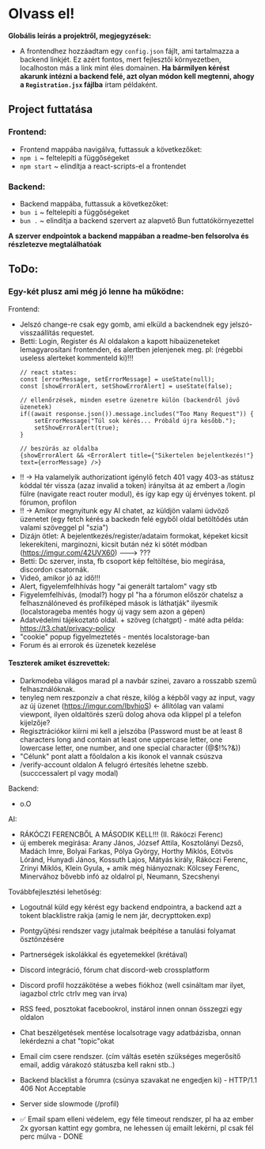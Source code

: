# Olvass el!
__Globális leírás a projektről, megjegyzések:__

- A frontendhez hozzáadtam egy `config.json` fájlt, ami tartalmazza a backend linkjét. Ez azért fontos, mert fejlesztői környezetben, localhoston más a link mint éles domainen. **Ha bármilyen kérést akarunk intézni a backend felé, azt olyan módon kell megtenni, ahogy a `Registration.jsx` fájlba** írtam példaként. 

## Project futtatása
### Frontend:
- Frontend mappába navigálva, futtassuk a következőket:
- `npm i` ~ feltelepíti a függőségeket
- `npm start` ~ elindítja a react-scripts-el a frontendet

### Backend:
- Backend mappába, futtassuk a következőket:
- `bun i` ~ feltelepíti a függőségeket
- `bun .` ~ elindítja a backend szervert az alapvető Bun futtatókörnyezettel

**A szerver endpointok a backend mappában a readme-ben felsorolva és részletezve megtalálhatóak**

## ToDo:
### Egy-két plusz ami még jó lenne ha működne: 
Frontend:
- Jelszó change-re csak egy gomb, ami elküld a backendnek egy jelszó-visszaállítás requestet.
- Betti: Login, Register és AI oldalakon a kapott hibaüzeneteket lemagyarosítani frontenden, és alertben jelenjenek meg. pl: (régebbi useless alerteket kommenteld ki)!!!
  ```
  // react states:
  const [errorMessage, setErrorMessage] = useState(null);
  const [showErrorAlert, setShowErrorAlert] = useState(false);

  // ellenőrzések, minden esetre üzenetre külön (backendről jövő üzenetek)
  if((await response.json()).message.includes("Too Many Request")) {
      setErrorMessage("Túl sok kérés... Próbáld újra később.");
      setShowErrorAlert(true);
  }

  // beszúrás az oldalba
  {showErrorAlert && <ErrorAlert title={"Sikertelen bejelentkezés!"} text={errorMessage} />}
  ```
- !! -> Ha valamelyik authorizationt igénylő fetch 401 vagy 403-as státusz kóddal tér vissza (azaz invalid a token) irányítsa át az embert a /login fülre (navigate react router modul), és így kap egy új érvényes tokent. pl fórumon, profilon
- !! -> Amikor megnyitunk egy AI chatet, az küldjön valami üdvöző üzenetet (egy fetch kérés a backedn felé egyből oldal betöltődés után valami szöveggel pl "szia")
- Dizájn ötlet: A bejelentkezés/register/adataim formokat, képeket kicsit lekerekíteni, marginozni, kicsit bután néz ki sötét módban (https://imgur.com/42UVX60) ---> ???
- Betti: Dc szerver, insta, fb csoport kép feltöltése, bio megírása, discordon csatornák.
- Videó, amikor jó az idő!!!
- Alert, figyelemfelhhívás hogy "ai generált tartalom" vagy stb
- Figyelemfelhívás, (modal?) hogy pl "ha a fórumon először chatelsz a felhasználóneved és profilképed mások is láthatják" ilyesmik (localstorageba mentés hogy új vagy sem azon a gépen)
- Adatvédelmi tájékoztató oldal. + szöveg (chatgpt) - máté adta példa: https://t3.chat/privacy-policy
- "cookie" popup figyelmeztetés - mentés localstorage-ban
- Forum és ai errorok és üzenetek kezelése

#### Teszterek amiket észrevettek:
- Darkmodeba világos marad pl a navbár színei, zavaro a rosszabb szemű felhasználóknak.
- tenyleg nem reszponzív a chat része, kilóg a képből vagy az input, vagy az új üzenet (https://imgur.com/IbvhioS) <- állítólag van valami viewpont, ilyen oldaltörés szerű dolog ahova oda klippel pl a telefon kijelzője?
- Regisztrációkor kiírni mi kell a jelszóba (Password must be at least 8 characters long and contain at least one uppercase letter, one lowercase letter, one number, and one special character (@$!%?&))
- "Célunk" pont alatt a főoldalon a kis ikonok el vannak csúszva
- /verify-account oldalon A felugró értesítés lehetne szebb. (succcessalert pl vagy modal)

Backend:
- o.O

AI:
- RÁKÓCZI FERENCBŐL A MÁSODIK KELL!!! (II. Rákóczi Ferenc)
- új emberek megírása: Arany János, József Attila, Kosztolányi Dezső, Madách Imre, Bolyai Farkas, Pólya György, Horthy Miklós, Eötvös Lóránd, Hunyadi János, Kossuth Lajos, Mátyás király, Rákóczi Ferenc, Zrinyi Miklós, Klein Gyula, + amik még hiányoznak: Kölcsey Ferenc, Minervához bővebb infó az oldalrol pl, Neumann, Szecshenyi

Továbbfejlesztési lehetőség:
- Logoutnál küld egy kérést egy backend endpointra, a backend azt a tokent blacklistre rakja (amig le nem jár, decrypttoken.exp)
- Pontgyűjtési rendszer vagy jutalmak beépítése a tanulási folyamat ösztönzésére
- Partnerségek iskolákkal és egyetemekkel (krétával)
- Discord integráció, fórum chat discord-web crossplatform
- Discord profil hozzákötése a webes fiókhoz (well csináltam mar ilyet, iagazbol ctrlc ctrlv meg van írva)
- RSS feed, posztokat facebookrol, instárol innen onnan összegzi egy oldalon
- Chat beszélgetések mentése localsotrage vagy adatbázisba, onnan lekérdezni a chat "topic"okat
- Email cím csere rendszer. (cím váltás esetén szükséges megerősítő email, addig várakozó státuszba kell rakni stb..)
- Backend blacklist a fórumra (csúnya szavakat ne engedjen ki) - HTTP/1.1 406 Not Acceptable
- Server side slowmode (/profil)

- ✅ Email spam elleni védelem, egy féle timeout rendszer, pl ha az ember 2x gyorsan kattint egy gombra, ne lehessen új emailt lekérni, pl csak fél perc múlva - DONE

